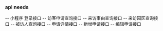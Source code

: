 ### api needs
-- 小程序 登录接口
-- 访客申请查询接口
-- 来访事由查询接口
-- 来访园区查询接口
-- 被访人查询接口
-- 申请详情接口
-- 新增申请接口
-- 编辑申请接口